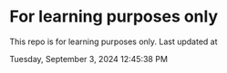 # For learning purposes only
This repo is for learning purposes only.
Last updated at

Tuesday, September 3, 2024 12:45:38 PM


